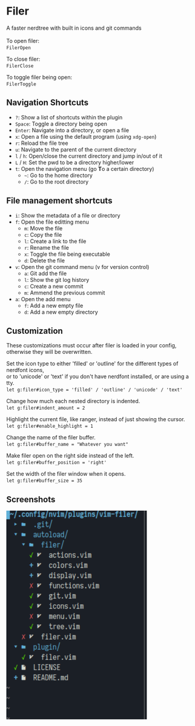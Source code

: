 # Filer
A faster nerdtree with built in icons and git commands\
\
To open filer:\
`FilerOpen`

To close filer:\
`FilerClose`

To toggle filer being open:\
`FilerToggle`

## Navigation Shortcuts
* `?`: Show a list of shortcuts within the plugin
* `Space`: Toggle a directory being open
* `Enter`: Navigate into a directory, or open a file
* `x`: Open a file using the default program (using `xdg-open`)
* `r`: Reload the file tree
* `u`: Navigate to the parent of the current directory
* `l` / `h`: Open/close the current directory and jump in/out of it
* `L` / `H`: Set the pwd to be a directory higher/lower
* `t`: Open the navigation menu (go **T**o a certain directory)
	* `~`: Go to the home directory
	* `/`: Go to the root directory
## File management shortcuts
* `i`: Show the metadata of a file or directory
* `f`: Open the file editting menu
	* `m`: Move the file
	* `c`: Copy the file
	* `l`: Create a link to the file
	* `r`: Rename the file
	* `x`: Toggle the file being executable
	* `d`: Delete the file
* `v`: Open the git command menu (v for version control)
	* `a`: Git add the file
	* `l`: Show the git log history
	* `c`: Create a new commit
	* `m`: Ammend the previous commit
* `a`: Open the add menu
	* `f`: Add a new empty file
	* `d`: Add a new empty directory

## Customization
These customizations must occur after filer is loaded in your config, otherwise they will be overwritten.

Set the icon type to either 'filled' or 'outline' for the different types of nerdfont icons,\
or to 'unicode' or 'text' if you don't have nerdfont installed, or are using a tty.\
`let g:filer#icon_type = 'filled' / 'outline' / 'unicode' / 'text'`

Change how much each nested directory is indented.\
`let g:filer#indent_amount = 2`

Highlight the current file, like ranger, instead of just showing the cursor.\
`let g:filer#enable_highlight = 1`

Change the name of the filer buffer.\
`let g:filer#buffer_name = "Whatever you want"`

Make filer open on the right side instead of the left.\
`let g:filer#buffer_position = 'right'`

Set the width of the filer window when it opens.\
`let g:filer#buffer_size = 35`

## Screenshots
![Git icons](./screenshots/filer.png)
